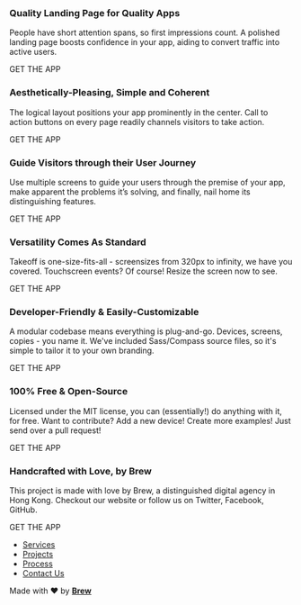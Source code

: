 <!DOCTYPE html>
<html>
	<head>
		<meta charset="utf-8">
		<meta http-equiv="X-UA-Compatible" content="IE=edge">
		<meta name="viewport" content="width=device-width, initial-scale=1.0, maximum-scale=1.0, user-scalable=no" />
		<title>Takeoff Landing Page</title>
		<link rel="apple-touch-icon" sizes="57x57" href="/apple-touch-icon-57x57.png">
		<link rel="apple-touch-icon" sizes="60x60" href="/apple-touch-icon-60x60.png">
		<link rel="apple-touch-icon" sizes="72x72" href="/apple-touch-icon-72x72.png">
		<link rel="apple-touch-icon" sizes="76x76" href="/apple-touch-icon-76x76.png">
		<link rel="apple-touch-icon" sizes="114x114" href="/apple-touch-icon-114x114.png">
		<link rel="apple-touch-icon" sizes="120x120" href="/apple-touch-icon-120x120.png">
		<link rel="apple-touch-icon" sizes="144x144" href="/apple-touch-icon-144x144.png">
		<link rel="apple-touch-icon" sizes="152x152" href="/apple-touch-icon-152x152.png">
		<link rel="apple-touch-icon" sizes="180x180" href="/apple-touch-icon-180x180.png">
		<link rel="icon" type="image/png" href="/favicon-32x32.png" sizes="32x32">
		<link rel="icon" type="image/png" href="/favicon-194x194.png" sizes="194x194">
		<link rel="icon" type="image/png" href="/favicon-96x96.png" sizes="96x96">
		<link rel="icon" type="image/png" href="/android-chrome-192x192.png" sizes="192x192">
		<link rel="icon" type="image/png" href="/favicon-16x16.png" sizes="16x16">
		<link rel="manifest" href="/manifest.json">
		<link rel="mask-icon" href="/safari-pinned-tab.svg" color="#5bbad5">
		<meta name="apple-mobile-web-app-title" content="Takeoff">
		<meta name="application-name" content="Takeoff">
		<meta name="msapplication-TileColor" content="#f0bb6b">
		<meta name="msapplication-TileImage" content="/mstile-144x144.png">
		<meta name="theme-color" content="#f0bb6b">
		<link rel="stylesheet" href="../../takeoff.css">
		<link rel="stylesheet" href="./default.css">
		<script src="http://code.jquery.com/jquery-1.11.3.min.js"></script>
	</head>
	<body>
		<div class="takeoff__header">
			<img id="header__logo" src="./assets/images/logos/takeoff-logo-full.png" alt="">
		</div>
		<div class="takeoff__content-centerer-outer">
			<div class="takeoff__content-centerer-inner">
				<div class="takeoff__content-container">
					<img class="takeoff__device" src="./assets/images/devices/iphone-6-plus.png" alt="">
					<div class="takeoff__screens">
						<img src="./assets/images/screens/login.png" alt="">
						<img src="./assets/images/screens/home.png" alt="">
						<img src="./assets/images/screens/guide.png" alt="">
						<img src="./assets/images/screens/profile.png" alt="">
						<img src="./assets/images/screens/feed.png" alt="">
						<img src="./assets/images/screens/checkout.png" alt="">
						<img src="./assets/images/screens/about.png" alt="">
					</div>
					<div class="takeoff__texts">
						<div class="takeoff__textblock-container">
							<div class="takeoff__textblock">
								<h3>Quality Landing Page for Quality Apps</h3>
								<p>People have short attention spans, so first impressions count. A polished landing page boosts confidence in your app, aiding to convert traffic into active users.</p>
								<div class="appPrompt">
									<p class="addPrompt__text">GET THE APP</p>
									<span class="app-icon apple-icon"></span>
									<span class="app-icon android-icon"></span>
									<span class="app-icon web-icon"></span>
								</div>
							</div>
							<div class="takeoff__textblock">
								<h3>Aesthetically-Pleasing, Simple and Coherent</h3>
								<p>The logical layout positions your app prominently in the center. Call to action buttons on every page readily channels visitors to take action.</p>
								<div class="appPrompt">
									<p class="addPrompt__text">GET THE APP</p>
									<span class="app-icon apple-icon"></span>
									<span class="app-icon android-icon"></span>
									<span class="app-icon web-icon"></span>
								</div>
							</div>
							<div class="takeoff__textblock">
								<h3>Guide Visitors through their User Journey</h3>
								<p>Use multiple screens to guide your users through the premise of your app, make apparent the problems it’s solving, and finally, nail home its distinguishing features.</p>
								<div class="appPrompt">
									<p class="addPrompt__text">GET THE APP</p>
									<span class="app-icon apple-icon"></span>
									<span class="app-icon android-icon"></span>
									<span class="app-icon web-icon"></span>
								</div>
							</div>
							<div class="takeoff__textblock">
								<h3>Versatility Comes As Standard</h3>
								<p>Takeoff is one-size-fits-all - screensizes from 320px to infinity, we have you covered. Touchscreen events? Of course! Resize the screen now to see.</p>
								<div class="appPrompt">
									<p class="addPrompt__text">GET THE APP</p>
									<span class="app-icon apple-icon"></span>
									<span class="app-icon android-icon"></span>
									<span class="app-icon web-icon"></span>
								</div>
							</div>
							<div class="takeoff__textblock">
								<h3>Developer-Friendly &amp; Easily-Customizable</h3>
								<p>A modular codebase means everything is plug-and-go. Devices, screens, copies - you name it. We've included Sass/Compass source files, so it's simple to tailor it to your own branding.</p>
								<div class="appPrompt">
									<p class="addPrompt__text">GET THE APP</p>
									<span class="app-icon apple-icon"></span>
									<span class="app-icon android-icon"></span>
									<span class="app-icon web-icon"></span>
								</div>
							</div>
							<div class="takeoff__textblock">
								<h3>100% Free &amp; Open-Source</h3>
								<p>Licensed under the MIT license, you can (essentially!) do anything with it, for free. Want to contribute? Add a new device! Create more examples! Just send over a pull request!</p>
								<div class="appPrompt">
									<p class="addPrompt__text">GET THE APP</p>
									<span class="app-icon apple-icon"></span>
									<span class="app-icon android-icon"></span>
									<span class="app-icon web-icon"></span>
								</div>
							</div>
							<div class="takeoff__textblock">
								<h3>Handcrafted with Love, by Brew</h3>
								<p>This project is made with love by Brew, a distinguished digital agency in Hong Kong. Checkout our website or follow us on Twitter, Facebook, GitHub.</p>
								<div class="appPrompt">
									<p class="addPrompt__text">GET THE APP</p>
									<span class="app-icon apple-icon"></span>
									<span class="app-icon android-icon"></span>
									<span class="app-icon web-icon"></span>
								</div>
							</div>
						</div>
					</div>
				</div>
			</div>
		</div>
		<div class="takeoff__footer">
			<div class="takeoff__nextSlide"></div>
			<div class="takeoff__footerRight">
				<nav>
					<ul>
						<li><a href="http://www.brew.com.hk/services" target="_blank">Services</a></li>
						<li><a href="http://www.brew.com.hk/projects" target="_blank">Projects</a></li>
						<li><a href="http://www.brew.com.hk/process" target="_blank">Process</a></li>
						<li><a href="http://www.brew.com.hk/contact-us" target="_blank">Contact Us</a></li>
					</ul>
				</nav>
			</div>
			<div class="takeoff__footerLeft">
				Made with &hearts; by <a href="http://www.brew.com.hk" target="_blank"><b>Brew</b></a>
			</div>
		</div>
		<div class="takeoff__backgrounds">
			<section class="takeoff__backgroundBlock" data-tf-background-color="#e7e7e6">
				<div class="decoration-circle yellow-circle" id="circle-1a"></div>
				<div class="decoration-circle red-circle" id="circle-1b"></div>
			</section>
			<section class="takeoff__backgroundBlock" data-tf-background-color="#e6807b">
				<div class="decoration-circle grey-circle" id="circle-2a"></div>
				<div class="decoration-circle blue-circle" id="circle-2b"></div>
			</section>
			<section class="takeoff__backgroundBlock" data-tf-background-color="#f0bb6b">
				<div class="decoration-circle grey-circle" id="circle-3a"></div>
				<div class="decoration-circle blue-circle" id="circle-3b"></div>
			</section>
			<section class="takeoff__backgroundBlock" data-tf-background-color="#4fbce8">
				<div class="decoration-circle yellow-circle" id="circle-4"></div>
			</section>
			<section class="takeoff__backgroundBlock" data-tf-background-color="#f0bb6b">
				<div class="decoration-circle red-circle" id="circle-5"></div>
			</section>
			<section class="takeoff__backgroundBlock" data-tf-background-color="#e6807b">
				<div class="decoration-circle blue-circle" id="circle-6"></div>
				<div class="decoration-circle yellow-circle" id="circle-7a"></div>
			</section>
			<section class="takeoff__backgroundBlock" data-tf-background-color="#e7e7e6">
				<div class="decoration-circle blue-circle" id="circle-7b"></div>
				<div class="decoration-circle red-circle" id="circle-7c"></div>
			</section>
		</div>
		<script src="https://rawgit.com/Olical/EventEmitter/master/EventEmitter.min.js"></script>
		<script src="https://rawgit.com/d4nyll/lethargy/master/lethargy.min.js"></script>
		<script src="https://rawgit.com/d4nyll/smartscroll/master/smartscroll.js"></script>
		<script src="../../takeoff.js"></script>
		<script>
		$(function() {
		    $.takeoff();
		});
		</script>
	</body>
</html>
